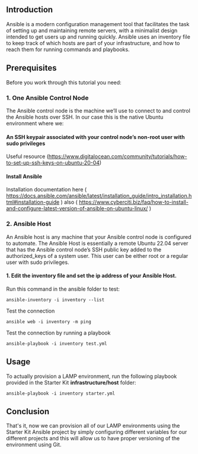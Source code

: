 ## Introduction
Ansible is a modern configuration management tool that facilitates the task of setting up and maintaining remote servers, with a minimalist design intended to get users up and running quickly. Ansible uses an inventory file to keep track of which hosts are part of your infrastructure, and how to reach them for running commands and playbooks.

## Prerequisites

Before you work through this tutorial you need:

### 1. One Ansible Control Node
   The Ansible control node is the machine we’ll use to connect to and control the Ansible hosts over SSH. In our case this is the native Ubuntu environment where we:

#### An SSH keypair associated with your control node’s non-root user with sudo privileges

Useful resource (https://www.digitalocean.com/community/tutorials/how-to-set-up-ssh-keys-on-ubuntu-20-04)

#### Install Ansible

Installation documentation here ( https://docs.ansible.com/ansible/latest/installation_guide/intro_installation.html#installation-guide )
also ( https://www.cyberciti.biz/faq/how-to-install-and-configure-latest-version-of-ansible-on-ubuntu-linux/ )

### 2. Ansible Host
   An Ansible host is any machine that your Ansible control node is configured to automate. The Ansible Host is essentially a remote Ubuntu 22.04 server that has the Ansible control node’s SSH public key added to the authorized_keys of a system user. This user can be either root or a regular user with sudo privileges.

####    1. Edit the inventory file and set the ip address of your Ansible Host.

Run this command in the ansible folder to test:
```shell
ansible-inventory -i inventory --list
```
Test the connection
```shell
ansible web -i inventory -m ping
```
Test the connection by running a playbook
```shell
ansible-playbook -i inventory test.yml
```

## Usage

To actually provision a LAMP environment, run the following playbook provided in the Starter Kit **infrastructure/host** folder:
```shell
ansible-playbook -i inventory starter.yml
```

## Conclusion
That's it, now we can provision all of our LAMP environments using the Starter Kit Ansible project by simply configuring different variables for our different projects and this will allow us to have proper versioning of the environment using Git.
